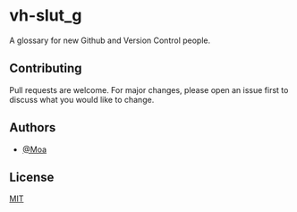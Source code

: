 # vh-slut_g

A glossary for new Github and Version Control people.

## Contributing

Pull requests are welcome. For major changes, please open an issue first to discuss what you would like to change.

## Authors

- [@Moa](https://github.com/moa.rudsater1)

## License

[MIT](https://choosealicense.com/licenses/mit/)
